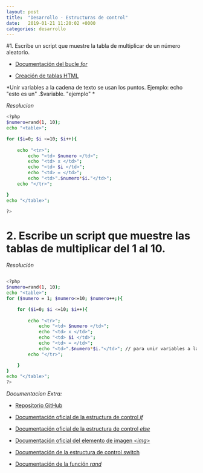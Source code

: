 ```yaml
---
layout: post
title:  "Desarrollo - Estructuras de control"
date:   2019-01-21 11:20:02 +0000
categories: desarrollo
---
```


#1. Escribe un script que muestre la tabla de multiplicar de un número aleatorio.

- [Documentación del bucle *for*]( http://php.net/manual/es/control-structures.for.php)

- [Creación de tablas HTML](https://developer.mozilla.org/en-US/docs/Learn/HTML/Tables)

*Unir variables a la cadena de texto se usan los puntos. Ejemplo: echo "esto es un" .$variable. "ejemplo" *

*Resolucion*

```bash
<?php
$numero=rand(1, 10);
echo "<table>";

for ($i=0; $i <=10; $i++){
    
    echo "<tr>";
        echo "<td> $numero </td>";
        echo "<td> x </td>";
        echo "<td> $i </td>";
        echo "<td> = </td>";
        echo "<td>".$numero*$i."</td>";
    echo "</tr>";

}
echo "</table>";

?>
```

# 2. Escribe un script que muestre las tablas de multiplicar del 1 al 10.





*Resolución*

```bash

<?php
$numero=rand(1, 10);
echo "<table>";
for ($numero = 1; $numero<=10; $numero++;){

    for ($i=0; $i <=10; $i++){
    
        echo "<tr>";
            echo "<td> $numero </td>";
            echo "<td> x </td>";
            echo "<td> $i </td>";
            echo "<td> = </td>";
            echo "<td>".$numero*$i."</td>"; // para unir variables a la cadena de texto se usan los .variable.
        echo "</tr>";

    }
}
echo "</table>";
?>
```


*Documentacion Extra:*

- [Repositorio GitHub](https://github.com/alexdemanuel/Practicas-PHP)

- [Documentación oficial de la estructura de control *if*](http://php.net/manual/es/control-structures.if.php)

- [Documentación oficial de la estructura de control *else*](http://php.net/manual/es/control-structures.else.php)

- [Documentación oficial del elemento de imagen *\<img>*](https://developer.mozilla.org/es/docs/Web/HTML/Elemento/img)

- [Documentación de la estructura de control switch](http://php.net/manual/es/control-structures.switch.php)

- [Documentación de la función *rand*](http://php.net/manual/es/function.rand.php)

